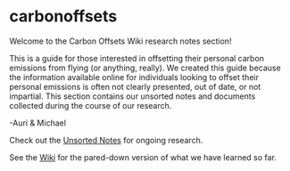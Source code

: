 # carbonoffsets

Welcome to the Carbon Offsets Wiki research notes section! 

This is a guide for those interested in offsetting their personal carbon emissions from flying (or anything, really). We created this guide because the information available online for individuals looking to offset their personal emissions is often not clearly presented, out of date, or not impartial. This section contains our unsorted notes and documents collected during the course of our research. 

-Auri & Michael

Check out the [Unsorted Notes](./UnsortedNotes.md) for ongoing research.

See the [Wiki](https://github.com/aurimasmb/carbonoffsets/wiki) for the pared-down version of what we have learned so far.

